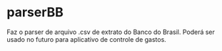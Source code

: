 # parserBB
Faz o parser de arquivo .csv de extrato do Banco do Brasil.
Poderá ser usado no futuro para aplicativo de controle de gastos.

